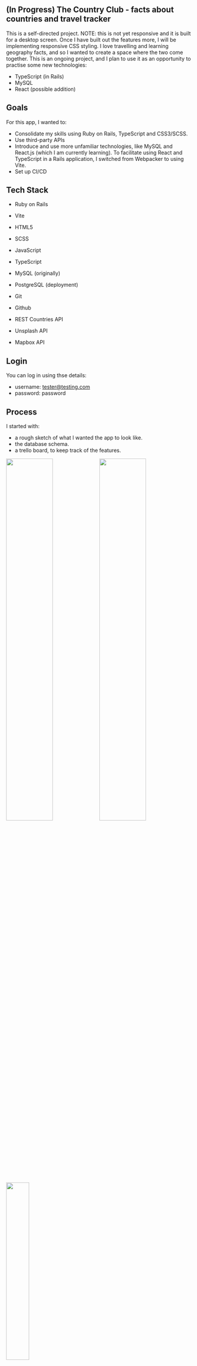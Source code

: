 ## (In Progress) The Country Club - facts about countries and travel tracker
This is a self-directed project. NOTE: this is not yet responsive and it is built for a desktop screen. Once I have built out the features more, I will be implementing responsive CSS styling.
I love travelling and learning geography facts, and so I wanted to create a space where the two come together. This is an ongoing project, and I plan to use it as an opportunity to practise some new technologies:
- TypeScript (in Rails)
- MySQL
- React (possible addition)

## Goals
For this app, I wanted to:
- Consolidate my skills using Ruby on Rails, TypeScript and CSS3/SCSS.
- Use third-party APIs
- Introduce and use more unfamiliar technologies, like MySQL and React.js (which I am currently learning). To facilitate using React and TypeScript in a Rails application, I switched from Webpacker to using Vite.
- Set up CI/CD

## Tech Stack
- Ruby on Rails
- Vite
- HTML5
- SCSS
- JavaScript
- TypeScript
- MySQL (originally)
- PostgreSQL (deployment)
- Git
- Github

- REST Countries API
- Unsplash API
- Mapbox API


## Login
You can log in using thse details:
- username: tester@testing.com
- password: password


## Process
I started with: 
- a rough sketch of what I wanted the app to look like.
- the database schema.
- a trello board, to keep track of the features.
 
<img src="https://github.com/user-attachments/assets/8f8a0836-9f61-44f9-8902-d46254374641" width=50% height=50%><img src="https://github.com/user-attachments/assets/e4a9d07a-a979-4695-b110-bd6d859230c2" width=50% height=50%><img src="https://github.com/user-attachments/assets/dabdead3-e4c8-40de-86ad-e4e61599ddc6" width=35% height=35%>



Before beginning this project, I actually started building a separate frontend-only countries app using JavaScript, TailwindCSS and the REST Countries API a few months before this. This was a good way for me to practise using the REST Countries API, as well as an opportunity to practise using TailwindCSS. I learnt a lot about refactoring JavaScript to reduce repetition here, which helped me a lot when building my portfolio. Ultimately however, I decided that:
- I'd need to scale up this project and would need a backend.
- I would use SCSS instead of TailwindCSS, as I wanted to retain more control over styling and build fluency using CSS.

<img src="https://github.com/user-attachments/assets/1b75e23b-443f-499a-9a07-befa557baa40" width=60% height=60%><img src="https://github.com/user-attachments/assets/04ad539c-c7ce-4d6d-b12f-d46bda6afad9" width=50% height=50%>


The first thing I implemented was the Country model. Having the schema helped with this, as it minimised later additions and migrations (although I still added columns as I scaled the project). Thinking of the schema first also made me think about each data type; I learnt the importance of doing this step early in a previous project, when I went straight into making a model and got the data types wrong for certain columns. I tried to fix this through some messy migrations, and ultimately had to start the project from scratch. 

I then created a seed file to populate my database. The countries would be saved into the database, with no option for a user to add or delete a country. I sat down with the REST countries API and studied the format it was presented in. I could see that it was an array, with multiple nested hashes (objects) and arrays. Most of the columns were easy to access using standard Ruby syntax, although some of the nested values were harder to access initially. I also realised that some of the countries in the API did not have certain values that I needed. To account for this, I allowed for a possible 'None' value if the value needed was missing. 

Something I really wanted to use in this project was the Unsplash API. I wanted an easy way to show a high quality image for each individual country, that was also free to use. After registering my project with Unsplash, I utilised Postman to access and test the output of my requests (which was the top photo of specific country). The Unsplash API is very easy to use and the documentation is very clear. After ensuring I had attributed the photos correctly when displayed, I used the photos from Unsplash as my page banners for the region, continent and country pages. 
 
## Reflections
Before starting, I debated whether to build a project entirely with new technologies, like React.js, or to stick with familiar tools while introducing a few new ones. Drawing from the concept of the Zone of Proximal Development, which suggests people learn best when challenged just beyond their comfort zone, I chose the latter. This approach let me focus on learning technologies like MySQL without being overwhelmed, since the rest of the stack was familiar.
I initially used MySQL to explore working with different relational databases. However, when deploying to Heroku, I switched to PostgreSQL as it’s better supported on the platform. This experience helped me understand the importance of deployment considerations when choosing tools.

## Future Additions
There are some things I still need to do to improve performance with the Unsplash API:
- I've applied for production, which will increase my limit. At the moment, I am unable to display the images for certain continents as it exceeds my current limit
- As the photos are not going to change (for example, the photo that is displayed for Japan will always be that specific photo), it makes sense to save the photos into the database so that the API is not being called repeatedly. Another option is to ensure the images are being cached. 
